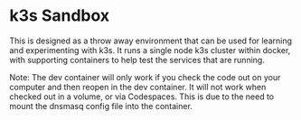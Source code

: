 # k3s Sandbox

This is designed as a throw away environment that can be used for learning and experimenting with k3s. It runs a single node k3s cluster within docker, with supporting containers to help test the services that are running.

Note: The dev container will only work if you check the code out on your computer and then reopen in the dev container. It will not work when checked out in a volume, or via Codespaces. This is due to the need to mount the dnsmasq config file into the container.